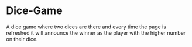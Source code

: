 # Dice-Game
A dice game where two dices are there and every time the page is refreshed it will announce the winner as the player with the higher number on their dice.

